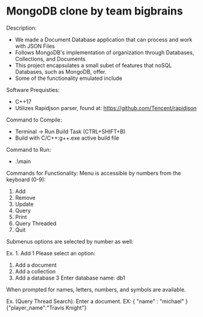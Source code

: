 # MongoDB clone by team bigbrains

Description: 
- We made a Document Database application that can process and work with JSON Files
- Follows MongoDB's implementation of organization through Databases, Collections, and Documents
- This project encapsulates a small subet of features that noSQL Databases, such as MongoDB, offer. 
- Some of the functionality emulated include 

Software Prequisties:

- C++17
- Utilizes Rapidjson parser, found at: https://github.com/Tencent/rapidjson

Command to Compile: 

- Terminal -> Run Build Task (CTRL+SHIFT+B)
- Build with C/C++:g++.exe active build file

Command to Run:

- .\main

Commands for Functionality:
Menu is accessible by numbers from the keyboard (0-9):
1. Add
2. Remove
3. Update
4. Query
5. Print
6. Query Threaded
7. Quit

Submenus options are selected by number as well:

Ex. 1. Add
1
Please select an option:
1. Add a document       
2. Add a collection     
3. Add a database
3
Enter database name: db1

When prompted for names, letters, numbers, and symbols are available.

Ex. (Query Thread Search): 
Enter a document. EX: { "name" : "michael" }
{"player_name":"Travis Knight"}
